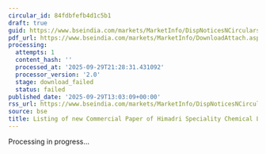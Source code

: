 ```yaml
---
circular_id: 84fdbfefb4d1c5b1
draft: true
guid: https://www.bseindia.com/markets/MarketInfo/DispNoticesNCirculars.aspx?Noticeid={BECA9956-E918-42E4-B809-01923D78A3CD}&noticeno=20250929-58&dt=09/29/2025&icount=58&totcount=87&flag=0
pdf_url: https://www.bseindia.com/markets/MarketInfo/DownloadAttach.aspx?id=20250929-58&attachedId=
processing:
  attempts: 1
  content_hash: ''
  processed_at: '2025-09-29T21:28:31.431092'
  processor_version: '2.0'
  stage: download_failed
  status: failed
published_date: '2025-09-29T13:03:09+00:00'
rss_url: https://www.bseindia.com/markets/MarketInfo/DispNoticesNCirculars.aspx?Noticeid={BECA9956-E918-42E4-B809-01923D78A3CD}&noticeno=20250929-58&dt=09/29/2025&icount=58&totcount=87&flag=0
source: bse
title: Listing of new Commercial Paper of Himadri Speciality Chemical Ltd
---
```


Processing in progress...